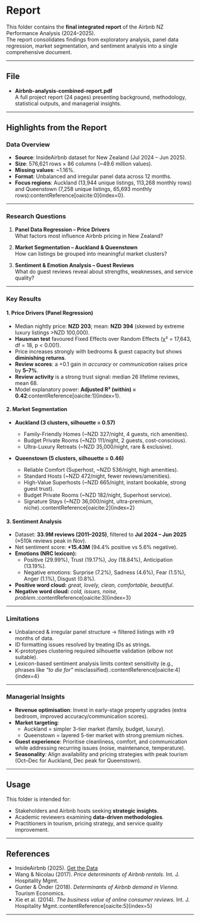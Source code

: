 # Report

This folder contains the **final integrated report** of the Airbnb NZ Performance Analysis (2024–2025).  
The report consolidates findings from exploratory analysis, panel data regression, market segmentation, and sentiment analysis into a single comprehensive document.

---

## File

- **Airbnb-analysis-combined-report.pdf**  
  A full project report (24 pages) presenting background, methodology, statistical outputs, and managerial insights.

---

## Highlights from the Report

### Data Overview
- **Source**: InsideAirbnb dataset for New Zealand (Jul 2024 – Jun 2025).  
- **Size**: 576,621 rows × 86 columns (~49.6 million values).  
- **Missing values**: ~1.16%.  
- **Format**: Unbalanced and irregular panel data across 12 months.  
- **Focus regions**: Auckland (13,944 unique listings, 113,268 monthly rows) and Queenstown (7,258 unique listings, 65,693 monthly rows):contentReference[oaicite:0]{index=0}.

---

### Research Questions
1. **Panel Data Regression – Price Drivers**  
   What factors most influence Airbnb pricing in New Zealand?

2. **Market Segmentation – Auckland & Queenstown**  
   How can listings be grouped into meaningful market clusters?

3. **Sentiment & Emotion Analysis – Guest Reviews**  
   What do guest reviews reveal about strengths, weaknesses, and service quality?

---

### Key Results

#### 1. Price Drivers (Panel Regression)
- Median nightly price: **NZD 203**; mean: **NZD 394** (skewed by extreme luxury listings >NZD 100,000).  
- **Hausman test** favoured Fixed Effects over Random Effects (χ² = 17,643, df = 18, p < 0.001).  
- Price increases strongly with bedrooms & guest capacity but shows **diminishing returns**.  
- **Review scores**: a +0.1 gain in *accuracy* or *communication* raises price by **5–7%**.  
- **Review activity** is a strong trust signal: median 26 lifetime reviews, mean 68.  
- Model explanatory power: **Adjusted R² (within) = 0.42**:contentReference[oaicite:1]{index=1}.

#### 2. Market Segmentation
- **Auckland (3 clusters, silhouette = 0.57)**  
  - Family-Friendly Homes (~NZD 327/night, 4 guests, rich amenities).  
  - Budget Private Rooms (~NZD 111/night, 2 guests, cost-conscious).  
  - Ultra-Luxury Retreats (~NZD 35,000/night, rare & exclusive).

- **Queenstown (5 clusters, silhouette = 0.46)**  
  - Reliable Comfort (Superhost, ~NZD 536/night, high amenities).  
  - Standard Hosts (~NZD 472/night, fewer reviews/amenities).  
  - High-Value Superhosts (~NZD 665/night, instant bookable, strong guest trust).  
  - Budget Private Rooms (~NZD 182/night, Superhost service).  
  - Signature Stays (~NZD 36,000/night, ultra-premium, niche).:contentReference[oaicite:2]{index=2}

#### 3. Sentiment Analysis
- Dataset: **33.9M reviews (2011–2025)**, filtered to **Jul 2024 – Jun 2025** (≈510k reviews peak in Nov).  
- Net sentiment score: **+15.43M** (94.4% positive vs 5.6% negative).  
- **Emotions (NRC lexicon):**  
  - Positive (29.99%), Trust (19.17%), Joy (18.84%), Anticipation (13.19%).  
  - Negative emotions: Surprise (7.2%), Sadness (4.6%), Fear (1.5%), Anger (1.1%), Disgust (0.8%).  
- **Positive word cloud:** *great, lovely, clean, comfortable, beautiful*.  
- **Negative word cloud:** *cold, issues, noise, problem*.:contentReference[oaicite:3]{index=3}

---

### Limitations
- Unbalanced & irregular panel structure → filtered listings with ≥9 months of data.  
- ID formatting issues resolved by treating IDs as strings.  
- K-prototypes clustering required silhouette validation (elbow not suitable).  
- Lexicon-based sentiment analysis limits context sensitivity (e.g., phrases like *“to die for”* misclassified).:contentReference[oaicite:4]{index=4}

---

### Managerial Insights
- **Revenue optimisation**: Invest in early-stage property upgrades (extra bedroom, improved accuracy/communication scores).  
- **Market targeting**:  
  - Auckland = simpler 3-tier market (family, budget, luxury).  
  - Queenstown = layered 5-tier market with strong premium niches.  
- **Guest experience**: Prioritise cleanliness, comfort, and communication while addressing recurring issues (noise, maintenance, temperature).  
- **Seasonality**: Align availability and pricing strategies with peak tourism (Oct–Dec for Auckland, Dec peak for Queenstown).  

---

## Usage

This folder is intended for:
- Stakeholders and Airbnb hosts seeking **strategic insights**.  
- Academic reviewers examining **data-driven methodologies**.  
- Practitioners in tourism, pricing strategy, and service quality improvement.

---

## References
- InsideAirbnb (2025). [Get the Data](https://insideairbnb.com/get-the-data/)  
- Wang & Nicolau (2017). *Price determinants of Airbnb rentals.* Int. J. Hospitality Mgmt.  
- Gunter & Önder (2018). *Determinants of Airbnb demand in Vienna.* Tourism Economics.  
- Xie et al. (2014). *The business value of online consumer reviews.* Int. J. Hospitality Mgmt.:contentReference[oaicite:5]{index=5}

---
